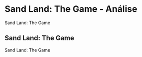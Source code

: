 ---
---

# Sand Land: The Game - Análise

Sand Land: The Game

## Sand Land: The Game

Sand Land: The Game
